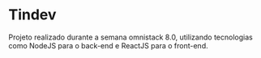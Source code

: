 # Tindev

Projeto realizado durante a semana omnistack 8.0, utilizando tecnologias como NodeJS para o back-end e ReactJS para o front-end.
